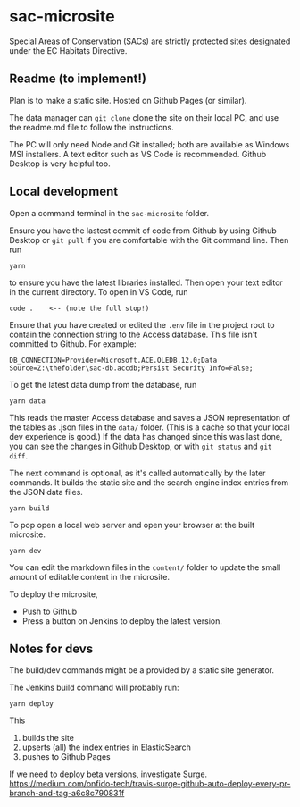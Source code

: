 # sac-microsite
Special Areas of Conservation (SACs) are strictly protected sites designated under the EC Habitats Directive.

Readme (to implement!)
----------------------

Plan is to make a static site. Hosted on Github Pages (or similar).

The data manager can `git clone` clone the site on their local PC, and use the readme.md file to follow the instructions.

The PC will only need Node and Git installed; both are available as Windows MSI installers. A text editor such as VS Code is recommended. Github Desktop is very helpful too. 

Local development
-----------------

Open a command terminal in the `sac-microsite` folder. 

Ensure you have the lastest commit of code from Github by using Github Desktop or `git pull` if you are comfortable with the Git command line. Then run

    yarn
    
to ensure you have the latest libraries installed. Then open your text editor in the current directory. To open in VS Code, run

    code .    <-- (note the full stop!)

Ensure that you have created or edited the `.env` file in the project root to contain the connection string to the Access database. This file isn't committed to Github. For example:

    DB_CONNECTION=Provider=Microsoft.ACE.OLEDB.12.0;Data Source=Z:\thefolder\sac-db.accdb;Persist Security Info=False;

To get the latest data dump from the database, run 

    yarn data 

This reads the master Access database and saves a JSON representation of the tables as .json files in the `data/` folder. (This is a cache so that your local dev experience is good.) If the data has changed since this was last done, you can see the changes in Github Desktop, or with `git status` and `git diff`.

The next command is optional, as it's called automatically by the later commands. It builds the static site and the search engine index entries from the JSON data files.

    yarn build
  
To pop open a local web server and open your browser at the built microsite.

    yarn dev 
    
You can edit the markdown files in the `content/` folder to update the small amount of editable content in the microsite. 

To deploy the microsite,

- Push to Github
- Press a button on Jenkins to deploy the latest version.

Notes for devs
--------------

The build/dev commands might be a provided by a static site generator. 

The Jenkins build command will probably run:

    yarn deploy
    
This 

1. builds the site
2. upserts (all) the index entries in ElasticSearch
3. pushes to Github Pages

If we need to deploy beta versions, investigate Surge.
https://medium.com/onfido-tech/travis-surge-github-auto-deploy-every-pr-branch-and-tag-a6c8c790831f
